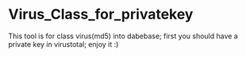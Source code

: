 # Virus_Class_for_privatekey
This tool is for class virus(md5) into dabebase;
first you should have a private key in virustotal;
enjoy it :)
